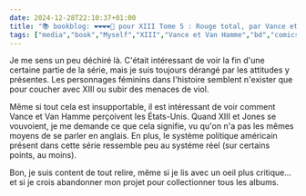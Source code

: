 ```yaml
---
date: 2024-12-28T22:10:37+01:00
title: "📚 bookblog: ❤️❤️❤️❤️🖤 pour XIII Tome 5 : Rouge total, par Vance et Van Hamme"
tags: ["media","book","Myself","XIII","Vance et Van Hamme","bd","comics","sexism","Bechdel test"]
---
```


Je me sens un peu déchiré là. C'était intéressant de voir la fin d'une certaine partie de la série, mais je suis toujours dérangé par les attitudes y présentes. Les personnages féminins dans l'histoire semblent n'exister que pour coucher avec XIII ou subir des menaces de viol. 

Même si tout cela est insupportable, il est intéressant de voir comment Vance et Van Hamme perçoivent les États-Unis. Quand XIII et Jones se vouvoient, je me demande ce que cela signifie, vu qu'on n'a pas les mêmes moyens de se parler en anglais. En plus, le système politique américain présent dans cette série ressemble peu au systéme réel (sur certains points, au moins).

Bon, je suis content de tout relire, même si je lis avec un oeil plus critique... et si je crois abandonner mon projet pour collectionner tous les albums.